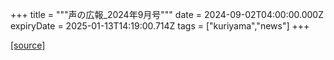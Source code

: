 +++
title = """声の広報_2024年9月号"""
date = 2024-09-02T04:00:00.000Z
expiryDate = 2025-01-13T14:19:00.714Z
tags = ["kuriyama","news"]
+++


[[source]](https://www.town.kuriyama.hokkaido.jp/site/koho/28728.html)
